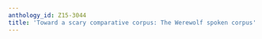 ```yaml
---
anthology_id: Z15-3044
title: 'Toward a scary comparative corpus: The Werewolf spoken corpus'
---
```

